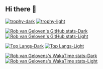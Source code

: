 ## Hi there 👋

<!--
**robvangeloven/robvangeloven** is a ✨ _special_ ✨ repository because its `README.md` (this file) appears on your GitHub profile.

Here are some ideas to get you started:

- 🔭 I’m currently working on ...
- 🌱 I’m currently learning ...
- 👯 I’m looking to collaborate on ...
- 🤔 I’m looking for help with ...
- 💬 Ask me about ...
- 📫 How to reach me: ...
- 😄 Pronouns: ...
- ⚡ Fun fact: ...
-->
[![trophy-dark](https://github-profile-trophy.vercel.app/?username=robvangeloven&theme=darkhub)](https://github.com/ryo-ma/github-profile-trophy#gh-dark-mode-only)
[![trophy-light](https://github-profile-trophy.vercel.app/?username=robvangeloven&theme=flat)](https://github.com/ryo-ma/github-profile-trophy#gh-light-mode-only)

[![Rob van Geloven's GitHub stats-Dark](https://github-readme-stats.vercel.app/api?username=robvangeloven&show_icons=true&theme=aura&rank_icon=github)](https://github.com/anuraghazra/github-readme-stats#gh-dark-mode-only)
[![Rob van Geloven's GitHub stats-Light](https://github-readme-stats.vercel.app/api?username=robvangeloven&show_icons=true&theme=default&rank_icon=github)](https://github.com/anuraghazra/github-readme-stats#gh-light-mode-only)

[![Top Langs-Dark](https://github-readme-stats.vercel.app/api/top-langs/?username=robvangeloven&show_icons=true&theme=aura)](https://github.com/anuraghazra/github-readme-stats#gh-dark-mode-only)
[![Top Langs-Light](https://github-readme-stats.vercel.app/api/top-langs/?username=robvangeloven&show_icons=true&theme=default)](https://github.com/anuraghazra/github-readme-statst#gh-light-mode-only)

[![Rob van Gelovens's WakaTime stats-Dark](https://github-readme-stats.vercel.app/api/wakatime?username=robvangeloven&show_icons=true&theme=aura)](https://github.com/anuraghazra/github-readme-stats#gh-dark-mode-only)
[![Rob van Gelovens's WakaTime stats-Light](https://github-readme-stats.vercel.app/api/wakatime?username=robvangeloven&show_icons=true&theme=default)](https://github.com/anuraghazra/github-readme-stats#gh-light-mode-only)
